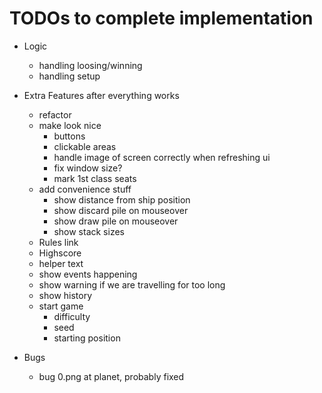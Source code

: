 # TODOs to complete implementation

- Logic
  - handling loosing/winning
  - handling setup

- Extra Features after everything works
  - refactor
  - make look nice
    - buttons
    - clickable areas
    - handle image of screen correctly when refreshing ui
    - fix window size?
    - mark 1st class seats
  - add convenience stuff
    - show distance from ship position
    - show discard pile on mouseover
    - show draw pile on mouseover
    - show stack sizes
  - Rules link
  - Highscore
  - helper text
  - show events happening
  - show warning if we are travelling for too long
  - show history
  - start game
    - difficulty
    - seed
    - starting position

- Bugs
  - bug 0.png at planet, probably fixed
